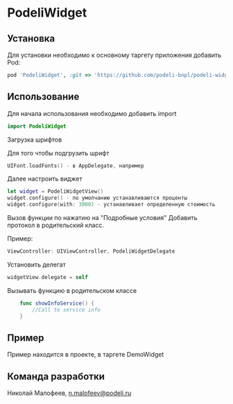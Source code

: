 # PodeliWidget

## Установка

Для установки необходимо к основному таргету приложения добавить Pod:
```ruby
pod 'PodeliWidget', :git => 'https://github.com/podeli-bnpl/podeli-widget-ios.git', :tag => '0.0.13'
```

## Использование

Для начала использования необходимо добавить import
```swift
import PodeliWidget

```





Загрузка шрифтов

Для того чтобы подгрузить шрифт
```swift
UIFont.loadFonts() - в AppDelegate, например
```
Далее настроить виджет 
```swift
let widget = PodeliWidgetView()
widget.configure() - по умолчанию устанавливаются проценты
widget.configure(with: 3000) - устанавливает определенную стоимость
```
Вызов функции по нажатию на "Подробные условия"
Добавить протокол в родительский класс.

Пример:
```swift
ViewController: UIViewController, PodeliWidgetDelegate
```
Установить делегат
```swift
widgetView.delegate = self
```
Вызывать функцию в родительском классе
```swift
    func showInfoService() {
        //Call to service info
    } 
```


## Пример
Пример находится в проекте, в таргете DemoWidget

## Команда разработки

Николай Малофеев, n.malofeev@podeli.ru


